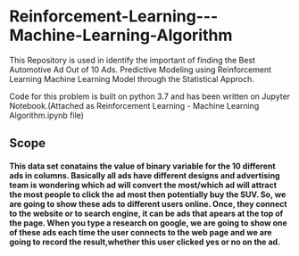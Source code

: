 # Reinforcement-Learning---Machine-Learning-Algorithm
This Repository is used in identify the important of finding the Best Automotive Ad Out of 10 Ads. Predictive Modeling using Reinforcement Learning Machine Learning Model through the Statistical Approch.

Code for this problem is built on python 3.7 and has been written on Jupyter Notebook.(Attached as Reinforcement Learning - Machine Learning Algorithm.ipynb file)

## Scope
#### This data set conatains the value of binary variable for the 10 different ads in columns. Basically all ads have different designs and advertising team is wondering which ad will convert the most/which ad will attract the most people to click the ad most then potentially buy the SUV. So, we are going to show these ads to different users online. Once, they connect to the website or to search engine, it can be ads that apears at the top of the page. When you type a research on google, we are going to show one of these ads each time the user connects to the web page and we are going to record the result,whether this user clicked yes or no on the ad.
